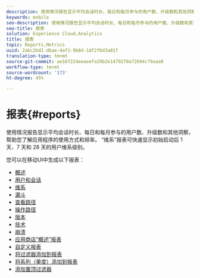 ```yaml
---
description: 使用情况报告显示平均会话时长、每日和每月参与的用户数、升级数和其他洞察，帮助您了解应用程序的使用方式和频率。 “维系”报表可快速显示初始启动后 1 天、7 天和 28 天的用户维系级别。
keywords: mobile
seo-description: 使用情况报告显示平均会话时长、每日和每月参与的用户数、升级数和其他洞察，帮助您了解应用程序的使用方式和频率。 “维系”报表可快速显示初始启动后 1 天、7 天和 28 天的用户维系级别。
seo-title: 报表
solution: Experience Cloud,Analytics
title: 报表
topic: Reports,Metrics
uuid: 2abc2bd1-dbae-4af1-9b8d-1df2f6d3a81f
translation-type: tm+mt
source-git-commit: ae16f224eeaeefa29b2e1479270a72694c79aaa0
workflow-type: tm+mt
source-wordcount: '173'
ht-degree: 45%

---
```



# 报表{#reports}

使用情况报告显示平均会话时长、每日和每月参与的用户数、升级数和其他洞察，帮助您了解应用程序的使用方式和频率。 “维系”报表可快速显示初始启动后 1 天、7 天和 28 天的用户维系级别。

您可以在移动UI中生成以下报表：

* [概述](/help/using/usage/usage-overview.md)
* [用户和会话](/help/using/usage/users-sessions.md)
* [维系](/help/using/usage/reports-retention.md)
* [漏斗](/help/using/usage/reports-funnel.md)
* [查看路径](/help/using/usage/reports-view-paths.md)
* [操作路径](/help/using/usage/reports-action-paths.md)
* [版本](/help/using/usage/c-reports-versions.md)
* [技术](/help/using/usage/reports-technology.md)
* [崩溃](/help/using/usage/c-crashes.md)
* [应用商店“概述”报表](/help/using/usage/c-app-store-store-performance.md)
* [自定义报表](/help/using/usage/reports-customize/reports-customize.md)
* [将过滤器添加到报表](/help/using/usage/reports-customize/t-reports-customize.md)
* [将系列（量度）添加到报表](/help/using/usage/reports-customize/t-reports-series.md)
* [添加置顶过滤器](/help/using/usage/reports-customize/t-sticky-filter.md)
